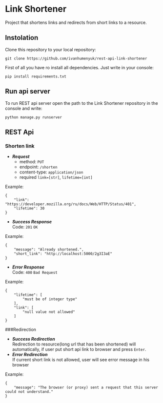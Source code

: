 # Link Shortener
Project that shortens links and redirects from short links to a resource.
## Instolation
Clone this repository to your local repository:<br/> 
```
git clone https://github.com/ivanhumenyuk/rest-api-link-shortener
```
First of all you have ro install all dependencies.
Just write in your console:
```
pip install requirements.txt
```
## Run api server
To run REST api server open the path to the Link Shortener repository in the console and write:
```
python manage.py runserver
```
## REST Api
### Shorten link
- __*Request*__<br/>
   - method: `PUT`
   - endpoint: `/shorten`
   - content-type: `application/json`
   - required `link=[str]`, `lifetime=[int]`<br/>
   
Example: 
```
{
    "link": "https://developer.mozilla.org/ru/docs/Web/HTTP/Status/401",
    "lifetime": 30
}
```

- __*Success Response*__<br/>
Code: `201` `OK` <br/>

Example: <br/>
```
{
    "message": "Already shortened.",
    "short_link": "http://localhost:5000/2g3I3aE"
}
```

- __*Error Response*__<br/>
Code: `400` `Bad Request` <br/>

Example:
```
{
    "lifetime": [
        "must be of integer type"
    ],
    "link": [
        "null value not allowed"
    ]
}
```

###Redirection
   - __*Success Redirection*__<br/>
   Redirection to resource(long url that has been shortened) will automatically, if user put short api link 
to browser and press `Enter`.
   - __*Error Redirection*__<br/>
   If current short link is not allowed, user will see error message in his browser<br/>
   
   Example:
```
{
    "message": "The browser (or proxy) sent a request that this server could not understand."
}
  ```
   